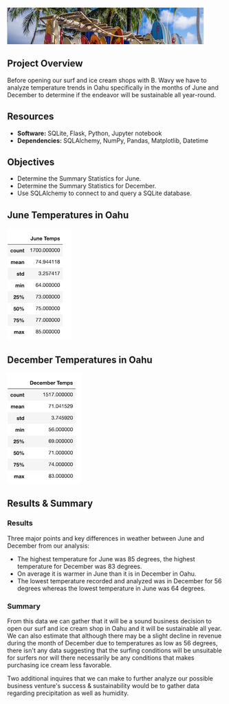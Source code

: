 ![Surfs Up](Resources/SurfsUp.png)

## Project Overview
Before opening our surf and ice cream shops with B. Wavy we have to analyze temperature trends in Oahu specifically in the months of June and December to determine if the endeavor will be sustainable all year-round.


## Resources
- **Software:** SQLite, Flask, Python, Jupyter notebook  
- **Dependencies:** SQLAlchemy, NumPy, Pandas, Matplotlib, Datetime

## Objectives
- Determine the Summary Statistics for June.
- Determine the Summary Statistics for December.
- Use SQLAlchemy to connect to and query a SQLite database.

## June Temperatures in Oahu

![June Temperatures](Resources/JuneTemps.png)

## December Temperatures in Oahu

![December Temperatures](Resources/DecemberTemps.png)


## Results & Summary

### Results

Three major points and key differences in weather between June and December from our analysis:

- The highest temperature for June was 85 degrees, the highest temperature for December was 83 degrees.
- On average it is warmer in June than it is in December in Oahu.
- The lowest temperature recorded and analyzed was in December for 56 degrees whereas the lowest temperature in June was 64 degrees.

### Summary

From this data we can gather that it will be a sound business decision to open our surf and ice cream shop in Oahu and it will be sustainable all year. We can also estimate that although there may be a slight decline in revenue during the month of December due to temperatures as low as 56 degrees, there isn't any data suggesting that the surfing conditions will be unsuitable for surfers nor will there necessarily be any conditions that makes purchasing ice cream less favorable.

Two additional inquires that we can make to further analyze our possible business venture's success & sustainability would be to gather data regarding precipitation as well as humidity.

